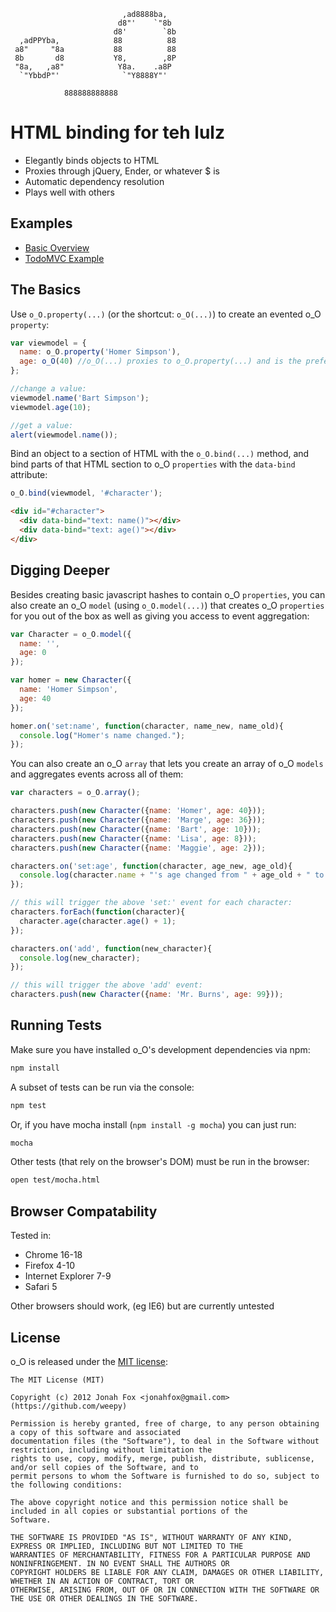 ```
                         ,ad8888ba,            
                        d8"'    `"8b           
                       d8'        `8b     
  ,adPPYba,            88          88          
 a8"     "8a           88          88     
 8b       d8           Y8,        ,8P          
 "8a,   ,a8"            Y8a.    .a8P           
  `"YbbdP"'              `"Y8888Y"'            

            888888888888                       
```           
           
# HTML binding for teh lulz

* Elegantly binds objects to HTML
* Proxies through jQuery, Ender, or whatever $ is
* Automatic dependency resolution
* Plays well with others

## Examples

* [Basic Overview](http://weepy.github.com/o_O/examples/guide/index.html)
* [TodoMVC Example](http://weepy.github.com/o_O/examples/todos/index.html)

## The Basics

Use `o_O.property(...)` (or the shortcut: `o_O(...)`) to create an evented o_O `property`:

```javascript
var viewmodel = {
  name: o_O.property('Homer Simpson'),
  age: o_O(40) //o_O(...) proxies to o_O.property(...) and is the preferred usage
};

//change a value:
viewmodel.name('Bart Simpson');
viewmodel.age(10);

//get a value:
alert(viewmodel.name());
```

Bind an object to a section of HTML with the `o_O.bind(...)` method, and bind parts of that HTML section to o_O `properties` with the `data-bind` attribute:

```javascript
o_O.bind(viewmodel, '#character');
```
```html
<div id="#character">
  <div data-bind="text: name()"></div>
  <div data-bind="text: age()"></div>
</div>
```

## Digging Deeper

Besides creating basic javascript hashes to contain o_O `properties`, you can also create an o_O `model` (using `o_O.model(...)`) that creates o_O `properties` for you out of the box as well as giving you access to event aggregation:

```javascript
var Character = o_O.model({
  name: '',
  age: 0
});

var homer = new Character({
  name: 'Homer Simpson',
  age: 40
});

homer.on('set:name', function(character, name_new, name_old){
  console.log("Homer's name changed.");
});
```

You can also create an o_O `array` that lets you create an array of o_O `models` and aggregates events across all of them:

```javascript
var characters = o_O.array();

characters.push(new Character({name: 'Homer', age: 40}));
characters.push(new Character({name: 'Marge', age: 36}));
characters.push(new Character({name: 'Bart', age: 10}));
characters.push(new Character({name: 'Lisa', age: 8}));
characters.push(new Character({name: 'Maggie', age: 2}));

characters.on('set:age', function(character, age_new, age_old){
  console.log(character.name + "'s age changed from " + age_old + " to " + age_new + ".");
});

// this will trigger the above 'set:' event for each character:
characters.forEach(function(character){
  character.age(character.age() + 1);
});

characters.on('add', function(new_character){
  console.log(new_character);
});

// this will trigger the above 'add' event:
characters.push(new Character({name: 'Mr. Burns', age: 99}));
```

## Running Tests

Make sure you have installed o_O's development dependencies via npm:

```bash
npm install
```

A subset of tests can be run via the console:

```bash
npm test
```

Or, if you have mocha install (`npm install -g mocha`) you can just run:

```bash
mocha
```

Other tests (that rely on the browser's DOM) must be run in the browser:

```bash
open test/mocha.html
```

## Browser Compatability

Tested in:

* Chrome 16-18
* Firefox 4-10
* Internet Explorer 7-9 
* Safari 5

Other browsers should work, (eg IE6) but are currently untested

## License

o_O is released under the [MIT license](http://www.opensource.org/licenses/mit-license.html):

```
The MIT License (MIT)

Copyright (c) 2012 Jonah Fox <jonahfox@gmail.com> (https://github.com/weepy)

Permission is hereby granted, free of charge, to any person obtaining a copy of this software and associated
documentation files (the "Software"), to deal in the Software without restriction, including without limitation the
rights to use, copy, modify, merge, publish, distribute, sublicense, and/or sell copies of the Software, and to
permit persons to whom the Software is furnished to do so, subject to the following conditions:

The above copyright notice and this permission notice shall be included in all copies or substantial portions of the
Software.

THE SOFTWARE IS PROVIDED "AS IS", WITHOUT WARRANTY OF ANY KIND, EXPRESS OR IMPLIED, INCLUDING BUT NOT LIMITED TO THE
WARRANTIES OF MERCHANTABILITY, FITNESS FOR A PARTICULAR PURPOSE AND NONINFRINGEMENT. IN NO EVENT SHALL THE AUTHORS OR
COPYRIGHT HOLDERS BE LIABLE FOR ANY CLAIM, DAMAGES OR OTHER LIABILITY, WHETHER IN AN ACTION OF CONTRACT, TORT OR
OTHERWISE, ARISING FROM, OUT OF OR IN CONNECTION WITH THE SOFTWARE OR THE USE OR OTHER DEALINGS IN THE SOFTWARE.
```
